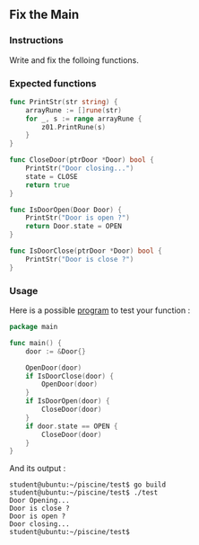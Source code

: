 ## Fix the Main

### Instructions

Write and fix the folloing functions.

### Expected functions

```go
func PrintStr(str string) {
	arrayRune := []rune(str)
	for _, s := range arrayRune {
		z01.PrintRune(s)
	}
}

func CloseDoor(ptrDoor *Door) bool {
	PrintStr("Door closing...")
	state = CLOSE
	return true
}

func IsDoorOpen(Door Door) {
	PrintStr("Door is open ?")
	return Door.state = OPEN
}

func IsDoorClose(ptrDoor *Door) bool {
	PrintStr("Door is close ?")
}
```

### Usage

Here is a possible [program](TODO-LINK) to test your function :

```go
package main

func main() {
	door := &Door{}

	OpenDoor(door)
	if IsDoorClose(door) {
		OpenDoor(door)
	}
	if IsDoorOpen(door) {
		CloseDoor(door)
	}
	if door.state == OPEN {
		CloseDoor(door)
	}
}
```

And its output :

```console
student@ubuntu:~/piscine/test$ go build
student@ubuntu:~/piscine/test$ ./test
Door Opening...
Door is close ?
Door is open ?
Door closing...
student@ubuntu:~/piscine/test$
```
